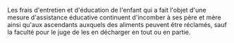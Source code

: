   
 Les frais d'entretien et d'éducation de l'enfant qui a fait l'objet d'une mesure d'assistance éducative continuent d'incomber à ses père et mère ainsi qu'aux ascendants auxquels des aliments peuvent être réclamés, sauf la faculté pour le juge de les en décharger en tout ou en partie.  

  
